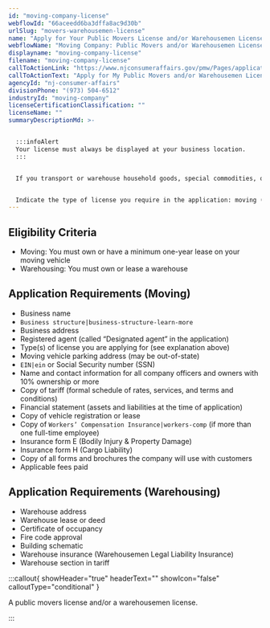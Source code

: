 ```yaml
---
id: "moving-company-license"
webflowId: "66aceedd6ba3dffa8ac9d30b"
urlSlug: "movers-warehousemen-license"
name: "Apply for Your Public Movers License and/or Warehousemen License"
webflowName: "Moving Company: Public Movers and/or Warehousemen License"
displayname: "moving-company-license"
filename: "moving-company-license"
callToActionLink: "https://www.njconsumeraffairs.gov/pmw/Pages/applications.aspx"
callToActionText: "Apply for My Public Movers and/or Warehousemen License"
agencyId: "nj-consumer-affairs"
divisionPhone: "(973) 504-6512"
industryId: "moving-company"
licenseCertificationClassification: ""
licenseName: ""
summaryDescriptionMd: >-


  :::infoAlert
  Your license must always be displayed at your business location.
  :::


  If you transport or warehouse household goods, special commodities, or commercial goods for compensation within New Jersey, you need a public movers license and/or a warehousemen license.


  Indicate the type of license you require in the application: moving (PM), moving and warehousing (PC), or warehousing only (PW). *Please note that a self-storage or delivery company does not require a state license*.
---
```


## Eligibility Criteria

- Moving: You must own or have a minimum one-year lease on your moving vehicle
- Warehousing: You must own or lease a warehouse

## Application Requirements (Moving)

- Business name
- `Business structure|business-structure-learn-more`
- Business address
- Registered agent (called “Designated agent” in the application)
- Type(s) of license you are applying for (see explanation above)
- Moving vehicle parking address (may be out-of-state)
- `EIN|ein` or Social Security number (SSN)
- Name and contact information for all company officers and owners with 10% ownership or more
- Copy of tariff (formal schedule of rates, services, and terms and conditions)
- Financial statement (assets and liabilities at the time of application)
- Copy of vehicle registration or lease
- Copy of `Workers’ Compensation Insurance|workers-comp` (if more than one full-time employee)
- Insurance form E (Bodily Injury & Property Damage)
- Insurance form H (Cargo Liability)
- Copy of all forms and brochures the company will use with customers
- Applicable fees paid

## Application Requirements (Warehousing)

- Warehouse address
- Warehouse lease or deed
- Certificate of occupancy
- Fire code approval
- Building schematic
- Warehouse insurance (Warehousemen Legal Liability Insurance)
- Warehouse section in tariff

:::callout{ showHeader="true" headerText="" showIcon="false" calloutType="conditional" }

A public movers license and/or a warehousemen license.

:::
